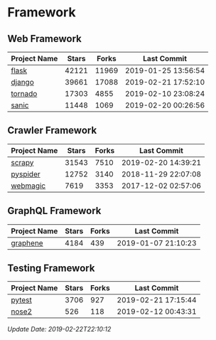 # Framework

## Web Framework

| Project Name | Stars | Forks | Last Commit |
| ------------ | ----- | ----- | ----------- |
| [flask](https://github.com/pallets/flask) | 42121 | 11969 | 2019-01-25 13:56:54 |
| [django](https://github.com/django/django) | 39661 | 17088 | 2019-02-21 17:52:10 |
| [tornado](https://github.com/tornadoweb/tornado) | 17303 | 4855 | 2019-02-10 23:08:24 |
| [sanic](https://github.com/huge-success/sanic) | 11448 | 1069 | 2019-02-20 00:26:56 |

## Crawler Framework

| Project Name | Stars | Forks | Last Commit |
| ------------ | ----- | ----- | ----------- |
| [scrapy](https://github.com/scrapy/scrapy) | 31543 | 7510 | 2019-02-20 14:39:21 |
| [pyspider](https://github.com/binux/pyspider) | 12752 | 3140 | 2018-11-29 22:07:08 |
| [webmagic](https://github.com/code4craft/webmagic) | 7619 | 3353 | 2017-12-02 02:57:06 |

## GraphQL Framework

| Project Name | Stars | Forks | Last Commit |
| ------------ | ----- | ----- | ----------- |
| [graphene](https://github.com/graphql-python/graphene) | 4184 | 439 | 2019-01-07 21:10:23 |

## Testing Framework

| Project Name | Stars | Forks | Last Commit |
| ------------ | ----- | ----- | ----------- |
| [pytest](https://github.com/pytest-dev/pytest) | 3706 | 927 | 2019-02-21 17:15:44 |
| [nose2](https://github.com/nose-devs/nose2) | 526 | 118 | 2019-02-12 00:43:31 |

*Update Date: 2019-02-22T22:10:12*